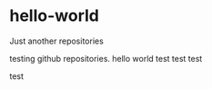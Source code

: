 # hello-world
Just another repositories

testing github repositories. hello world test
test
test

test
